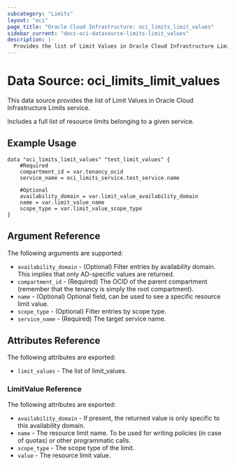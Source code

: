 ```yaml
---
subcategory: "Limits"
layout: "oci"
page_title: "Oracle Cloud Infrastructure: oci_limits_limit_values"
sidebar_current: "docs-oci-datasource-limits-limit_values"
description: |-
  Provides the list of Limit Values in Oracle Cloud Infrastructure Limits service
---
```


# Data Source: oci_limits_limit_values
This data source provides the list of Limit Values in Oracle Cloud Infrastructure Limits service.

Includes a full list of resource limits belonging to a given service.


## Example Usage

```hcl
data "oci_limits_limit_values" "test_limit_values" {
	#Required
	compartment_id = var.tenancy_ocid
	service_name = oci_limits_service.test_service.name

	#Optional
	availability_domain = var.limit_value_availability_domain
	name = var.limit_value_name
	scope_type = var.limit_value_scope_type
}
```

## Argument Reference

The following arguments are supported:

* `availability_domain` - (Optional) Filter entries by availability domain. This implies that only AD-specific values are returned. 
* `compartment_id` - (Required) The OCID of the parent compartment (remember that the tenancy is simply the root compartment). 
* `name` - (Optional) Optional field, can be used to see a specific resource limit value.
* `scope_type` - (Optional) Filter entries by scope type.
* `service_name` - (Required) The target service name.


## Attributes Reference

The following attributes are exported:

* `limit_values` - The list of limit_values.

### LimitValue Reference

The following attributes are exported:

* `availability_domain` - If present, the returned value is only specific to this availability domain.
* `name` - The resource limit name. To be used for writing policies (in case of quotas) or other programmatic calls. 
* `scope_type` - The scope type of the limit. 
* `value` - The resource limit value.

